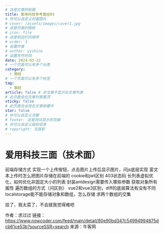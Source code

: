 ```yaml
---
# 这是文章的标题
title: 爱用科技参考面经03
# 你可以自定义封面图片
# cover: /assets/images/cover1.jpg
# 这是页面的图标
# icon: file
# 这是侧边栏的顺序
# order: 3
# 设置作者
# author: yyshino
# 设置写作时间
date: 2024-03-22
# 一个页面可以有多个分类
category:
  - 面经
# 一个页面可以有多个标签
tag:
  - 面经
article: false # 非文章不显示在文章列表
# 此页面会在文章列表置顶
sticky: false
# 此页面会出现在文章收藏中
star: false
# 你可以自定义页脚
# footer: 这是测试显示的页脚
# 你可以自定义版权信息
# copyright: 无版权
---
```




# 爱用科技三面（技术面）

前端存储方式
实现一个上传按钮，点击图片上传后显示图片，问js底层实现
富文本上传时怎么把图片存储在前端的
cookie和jwt区别
403状态码
长列表虚拟优化，如何优化非固定大小的列表
封装antdesign需要传入哪些参数
获取对象所有属性
遍历数组的方式（问区别）
vue2和vue3区别，diff的底层算法有没有不同
localstorage能不能存储对象和数组，怎么存储
求两个数组的交集

挂了，我太菜了，不会就我觉得难吧

作者：求过过
链接：https://www.nowcoder.com/feed/main/detail/80e90bd347c54994994875dcb61ce53b?sourceSSR=search
来源：牛客网